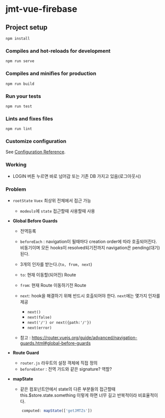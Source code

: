 # jmt-vue-firebase

## Project setup
```
npm install
```

### Compiles and hot-reloads for development
```
npm run serve
```

### Compiles and minifies for production
```
npm run build
```

### Run your tests
```
npm run test
```

### Lints and fixes files
```
npm run lint
```

### Customize configuration
See [Configuration Reference](https://cli.vuejs.org/config/).


### Working

- LOGIN 버튼 누르면 바로 넘어감 또는 기존 DB 가지고 있음(로그아웃시)

### Problem

- `rootState` `Vuex` 최상위 전체에서 접근 가능
    - `modeuls`에 `state` 접근할때 사용할때 사용


- **Global Before Guards**
    - 전역등록
    - `beforeEach` : navigation이 될때마다 creation order에 따라 호출되어진다. 비동기이며 모든 hooks이 resolved되기전까지 navigation은 pending(대기)된다.
    - 3개의 인자를 받는다.(`to, from, next`)
    - `to`: 현재 이동할(되어진) Route
    - `from`: 현재 Route 이동하기전 Route
    - `next`: hook을 해결하기 위해 반드시 호출되어야 한다. `next`에는 몇가지 인자를 제공
        - `next()`
        - `next(false)`
        - `next('/') or next({path:'/'})`
        - `next(error)`

    - 참고 : https://router.vuejs.org/guide/advanced/navigation-guards.html#global-before-guards

- **Route Guard**
    - `router.js` 라우트의 설정 객체에 직접 정의
    - `beforeEnter` : 전역 가드와 같은 signature? 역할?


- **mapState**
    - 같은 컴포넌트안에서 state의 다른 부분들의 접근할때 this.$store.state.something 이렇게 하면 너무 길고 반복적이라 비효율적이다.
    ```js
        computed: mapState(['getJMTZs'])
    ```
    